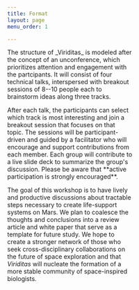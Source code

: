 ```yaml
---
title: Format
layout: page
menu_order: 1

---
```


<div class="card" style="width: 18rem;">
  <div class="card-body">
    
   <p class="">The structure of _Viriditas_ is modeled after the concept of an unconference,
which prioritizes attention and engagement with the partcipants. It will consist of four technical
talks, interspersed with breakout sessions of 8--10 people each to brainstorm ideas along three tracks.</p

   
 <p>After each talk, the participants can select which track is most interesting and join a breakout
session that focuses on that topic. The sessions will be participant-driven and guided by a
facilitator who will encourage and support contributions from each member. Each group will contribute to a live slide deck to summarize the group's discussion. Please be aware that **active participation is strongly encouraged**.

The goal of this workshop is to have lively and productive discussions about tractable steps
necessary to create life-support systems on Mars. We plan to coalesce the thoughts and conclusions
into a review article and white paper that serve as a template for future study. We hope to create a
stronger network of those who seek cross-disciplinary collaborations on the future of space
exploration and that _Viriditas_ will nucleate the formation of a more stable community of
space-inspired biologists.
</p>

  </div>
</div>






